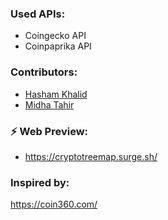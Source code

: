 ### Used APIs:
- Coingecko API
- Coinpaprika API

### Contributors:
- [Hasham Khalid](https://github.com/Muhammad-Hasham-Khalid)
- [Midha Tahir](https://github.com/MidhaTahir)

### ⚡ Web Preview:

- https://cryptotreemap.surge.sh/

### Inspired by:

https://coin360.com/
